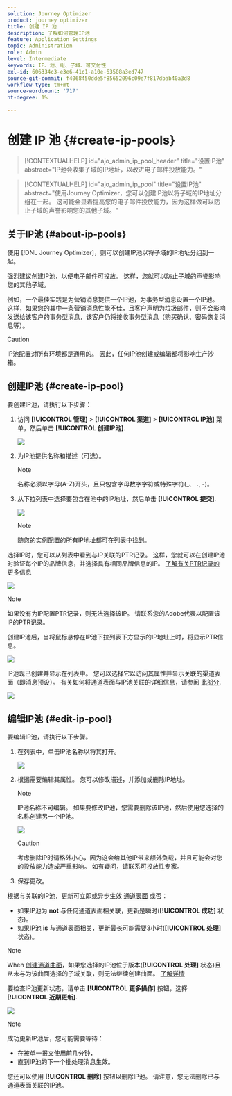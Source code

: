 ```yaml
---
solution: Journey Optimizer
product: journey optimizer
title: 创建 IP 池
description: 了解如何管理IP池
feature: Application Settings
topic: Administration
role: Admin
level: Intermediate
keywords: IP、池、组、子域、可交付性
exl-id: 606334c3-e3e6-41c1-a10e-63508a3ed747
source-git-commit: f4068450dde5f85652096c09e7f817dbab40a3d8
workflow-type: tm+mt
source-wordcount: '717'
ht-degree: 1%

---
```


# 创建 IP 池 {#create-ip-pools}

>[!CONTEXTUALHELP]
>id="ajo_admin_ip_pool_header"
>title="设置IP池"
>abstract="IP池会收集子域的IP地址，以改进电子邮件投放能力。"

>[!CONTEXTUALHELP]
>id="ajo_admin_ip_pool"
>title="设置IP池"
>abstract="使用Journey Optimizer，您可以创建IP池以将子域的IP地址分组在一起。 这可能会显着提高您的电子邮件投放能力，因为这样做可以防止子域的声誉影响您的其他子域。"

## 关于IP池 {#about-ip-pools}

使用 [!DNL Journey Optimizer]，则可以创建IP池以将子域的IP地址分组到一起。

强烈建议创建IP池，以便电子邮件可投放。 这样，您就可以防止子域的声誉影响您的其他子域。

例如，一个最佳实践是为营销消息提供一个IP池，为事务型消息设置一个IP池。 这样，如果您的其中一条营销消息性能不佳，且客户声明为垃圾邮件，则不会影响发送给该客户的事务型消息，该客户仍将接收事务型消息（购买确认、密码恢复消息等）。

>[!CAUTION]
>
>IP池配置对所有环境都是通用的。 因此，任何IP池创建或编辑都将影响生产沙箱。

## 创建IP池 {#create-ip-pool}

要创建IP池，请执行以下步骤：

1. 访问 **[!UICONTROL 管理]** > **[!UICONTROL 渠道]** > **[!UICONTROL IP池]** 菜单，然后单击 **[!UICONTROL 创建IP池]**.

   ![](assets/ip-pool-create.png)

1. 为IP池提供名称和描述（可选）。

   >[!NOTE]
   >
   >名称必须以字母(A-Z)开头，且只包含字母数字字符或特殊字符(_、 ., -)。

1. 从下拉列表中选择要包含在池中的IP地址，然后单击 **[!UICONTROL 提交]**.

   ![](assets/ip-pool-config.png)

   >[!NOTE]
   >
   >随您的实例配置的所有IP地址都可在列表中找到。

选择IP时，您可以从列表中看到与IP关联的PTR记录。 这样，您就可以在创建IP池时验证每个IP的品牌信息，并选择具有相同品牌信息的IP。 [了解有关PTR记录的更多信息](ptr-records.md)

![](assets/ip-pool-ptr-record.png)

>[!NOTE]
>
>如果没有为IP配置PTR记录，则无法选择该IP。 请联系您的Adobe代表以配置该IP的PTR记录。

创建IP池后，当将鼠标悬停在IP池下拉列表下方显示的IP地址上时，将显示PTR信息。

![](assets/ip-pool-ptr-record-tooltip.png)

IP池现已创建并显示在列表中。 您可以选择它以访问其属性并显示关联的渠道表面（即消息预设）。 有关如何将通道表面与IP池关联的详细信息，请参阅 [此部分](channel-surfaces.md).

![](assets/ip-pool-created.png)

## 编辑IP池 {#edit-ip-pool}

要编辑IP池，请执行以下步骤。

1. 在列表中，单击IP池名称以将其打开。

   ![](assets/ip-pool-list.png)

1. 根据需要编辑其属性。 您可以修改描述，并添加或删除IP地址。

   >[!NOTE]
   >
   >IP池名称不可编辑。 如果要修改IP池，您需要删除该IP池，然后使用您选择的名称创建另一个IP池。

   ![](assets/ip-pool-edit.png)

   >[!CAUTION]
   >
   >考虑删除IP时请格外小心，因为这会给其他IP带来额外负载，并且可能会对您的投放能力造成严重影响。 如有疑问，请联系可投放性专家。

1. 保存更改。

根据与关联的IP池，更新可立即或异步生效 [通道表面](channel-surfaces.md) 或否：

* 如果IP池为 **not** 与任何通道表面相关联，更新是瞬时(**[!UICONTROL 成功]** 状态)。
* 如果IP池 **is** 与通道表面相关，更新最长可能需要3小时(**[!UICONTROL 处理]** 状态)。

>[!NOTE]
>
>When [创建通道曲面](channel-surfaces.md#create-channel-surface)，如果您选择的IP池位于版本(**[!UICONTROL 处理]** 状态)且从未与为该曲面选择的子域关联，则无法继续创建曲面。 [了解详情](channel-surfaces.md#subdomains-and-ip-pools)

要检查IP池更新状态，请单击 **[!UICONTROL 更多操作]** 按钮，选择 **[!UICONTROL 近期更新]**.

![](assets/ip-pool-recent-update.png)

>[!NOTE]
>
>成功更新IP池后，您可能需要等待：
>* 在被单一报文使用前几分钟，
>* 直到IP池的下一个批处理消息生效。


您还可以使用 **[!UICONTROL 删除]** 按钮以删除IP池。 请注意，您无法删除已与通道表面关联的IP池。

